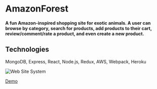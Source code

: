 # AmazonForest
#### A fun Amazon-inspired shopping site for exotic animals. A user can browse by category, search for products, add products to their cart, review/comment/rate a product, and even create a new product.

<!-- ## Background and Overview
## Functionality and MVP
- [ ] Product Listings
- [ ] Shopping Cart
- [ ] Comments / Reviews
- [ ] Search
- [ ] Bonus: Categories
- [ ] Bonus: Wish Lists -->

## Technologies	
  MongoDB, 
  Express, 
  React,
  Node.js,
	Redux,
  AWS,
  Webpack,
  Heroku

![Web Site System](amazonforest.gif)

[Demo](https://amazonforest.herokuapp.com/#/login)

<!-- ## Group Members and Work Breakdown
backend: Brock & Abby
Frontend: Brett && Carlos
### Day 1 - 2
* User Auth
* MongoDb Setup
* React Skeleton
* models (items, users(seller, buyer), comments, reviews, categories, cart_items, wish_lists)

### Day 3 - 5
* Home Page (item index)
* Profile Page (user show)
    - orders page
    - profile page
* Item detail (show)
#### Bonus:
* Categories (catagories index)

### Day 5 - 7
* Search Page
* Shopping Cart
* Checkout


## Plan for getting users and reviews (if your app is a downloadable app) -->
